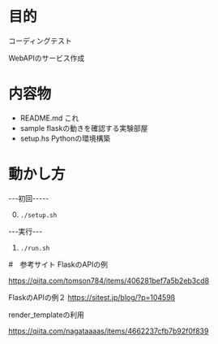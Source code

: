 # 目的
コーディングテスト

WebAPIのサービス作成

# 内容物
- README.md これ
- sample flaskの動きを確認する実験部屋
- setup.hs Pythonの環境構築

# 動かし方
---初回-----

0. `./setup.sh`

---実行---

1. `./run.sh`



#　参考サイト
FlaskのAPIの例

https://qiita.com/tomson784/items/406281bef7a5b2eb3cd8

FlaskのAPIの例２
https://sitest.jp/blog/?p=10459ß


render_templateの利用

https://qiita.com/nagataaaas/items/4662237cfb7b92f0f839
